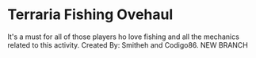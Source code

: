 # Terraria Fishing Ovehaul
 It's a must for all of those players ho love fishing and all the mechanics related to this activity. Created By: Smitheh and Codigo86. NEW BRANCH